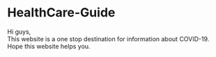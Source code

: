 # HealthCare-Guide
Hi guys, <br/>
This website is a one stop destination for information about COVID-19.<br/>
Hope this website helps you.

